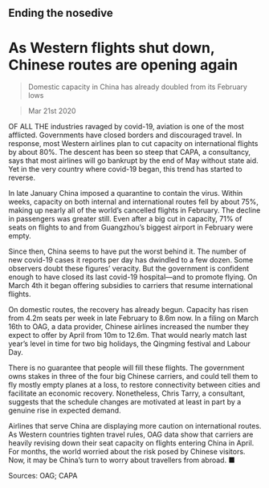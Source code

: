 ## Ending the nosedive

# As Western flights shut down, Chinese routes are opening again

> Domestic capacity in China has already doubled from its February lows

> Mar 21st 2020

OF ALL THE industries ravaged by covid-19, aviation is one of the most afflicted. Governments have closed borders and discouraged travel. In response, most Western airlines plan to cut capacity on international flights by about 80%. The descent has been so steep that CAPA, a consultancy, says that most airlines will go bankrupt by the end of May without state aid. Yet in the very country where covid-19 began, this trend has started to reverse.

In late January China imposed a quarantine to contain the virus. Within weeks, capacity on both internal and international routes fell by about 75%, making up nearly all of the world’s cancelled flights in February. The decline in passengers was greater still. Even after a big cut in capacity, 71% of seats on flights to and from Guangzhou’s biggest airport in February were empty.

Since then, China seems to have put the worst behind it. The number of new covid-19 cases it reports per day has dwindled to a few dozen. Some observers doubt these figures’ veracity. But the government is confident enough to have closed its last covid-19 hospital—and to promote flying. On March 4th it began offering subsidies to carriers that resume international flights.

On domestic routes, the recovery has already begun. Capacity has risen from 4.2m seats per week in late February to 8.6m now. In a filing on March 16th to OAG, a data provider, Chinese airlines increased the number they expect to offer by April from 10m to 12.6m. That would nearly match last year’s level in time for two big holidays, the Qingming festival and Labour Day.

There is no guarantee that people will fill these flights. The government owns stakes in three of the four big Chinese carriers, and could tell them to fly mostly empty planes at a loss, to restore connectivity between cities and facilitate an economic recovery. Nonetheless, Chris Tarry, a consultant, suggests that the schedule changes are motivated at least in part by a genuine rise in expected demand.

Airlines that serve China are displaying more caution on international routes. As Western countries tighten travel rules, OAG data show that carriers are heavily revising down their seat capacity on flights entering China in April. For months, the world worried about the risk posed by Chinese visitors. Now, it may be China’s turn to worry about travellers from abroad. ■

Sources: OAG; CAPA